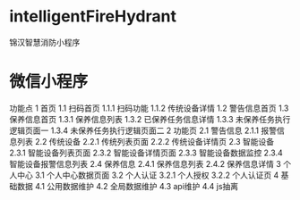 # intelligentFireHydrant
锦汉智慧消防小程序

 # 微信小程序
 
 
 功能点
   1 首页
   1.1 扫码首页
   1.1.1 扫码功能
   1.1.2 传统设备详情
   1.2 警告信息首页
   1.3 保养信息首页
   1.3.1 保养信息列表
  1.3.2 已保养任务信息详情
   1.3.3 未保养任务执行逻辑页面一
    1.3.4 未保养任务执行逻辑页面二
   2 功能页
    2.1 警告信息
    2.1.1 报警信息列表
    2.2 传统设备
    2.2.1 传统列表页面
    2.2.2 传统设备详情页
    2.3 智能设备
    2.3.1 智能设备列表页面
    2.3.2 智能设备详情页面
   2.3.3 智能设备数据监控
    2.3.4 智能设备报警信息列表
    2.4 保养信息
    2.4.1 保养信息列表
    2.4.2 保养信息详情
   3 个人中心
   3.1 个人中心数据页面
   3.2 个人认证
   3.2.1 个人授权
   3.2.2 个人认证页
   4 基础数据
   4.1 公用数据维护
   4.2 全局数据维护
   4.3 api维护
   4.4 js抽离
 
